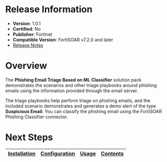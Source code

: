 # Release Information

* **Version**:  1.0.1
* **Certified**: No
* **Publisher**: Fortinet
* **Compatible Version**: FortiSOAR v7.2.0 and later
* [Release Notes](./release_notes.md)

# Overview

The **Phishing Email Triage Based on ML Classifier** solution pack demonstrates the scenarios and other triage playbooks around phishing emails using the information provided through the email server.

The triage playbooks help perform triage on phishing emails, and the included scenario demonstrates and generates a demo alert of the type **Suspicious Email**. You can classify the phishing email using the FortiSOAR Phishing Classifier connector.

# Next Steps

| [Installation](./docs/setup.md#installation) | [Configuration](./docs/setup.md#configuration) | [Usage](./docs/usage.md) | [Contents](./docs/contents.md) |
|----------------------------------------------|------------------------------------------------|--------------------------|--------------------------------|
